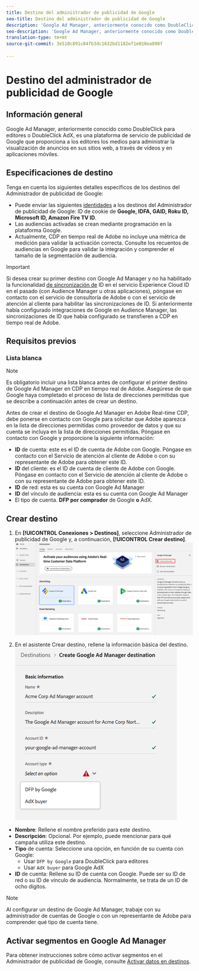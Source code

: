 ```yaml
---
title: Destino del administrador de publicidad de Google
seo-title: Destino del administrador de publicidad de Google
description: 'Google Ad Manager, anteriormente conocido como DoubleClick para editores o DoubleClick AdX, es una plataforma de servicio de publicidad de Google que proporciona a los editores los medios para administrar la visualización de anuncios en sus sitios web, a través de vídeos y en aplicaciones móviles. '
seo-description: 'Google Ad Manager, anteriormente conocido como DoubleClick para editores o DoubleClick AdX, es una plataforma de servicio de publicidad de Google que proporciona a los editores los medios para administrar la visualización de anuncios en sus sitios web, a través de vídeos y en aplicaciones móviles. '
translation-type: tm+mt
source-git-commit: 3e510c891c84fb3dc1632bd1182ef1e010ea898f

---
```



# Destino del administrador de publicidad de Google

## Información general

Google Ad Manager, anteriormente conocido como DoubleClick para editores o DoubleClick AdX, es una plataforma de servicio de publicidad de Google que proporciona a los editores los medios para administrar la visualización de anuncios en sus sitios web, a través de vídeos y en aplicaciones móviles.

## Especificaciones de destino

Tenga en cuenta los siguientes detalles específicos de los destinos del Administrador de publicidad de Google:

* Puede enviar las siguientes [identidades](https://www.adobe.io/apis/experienceplatform/home/profile-identity-segmentation/profile-identity-segmentation-services.html#!api-specification/markdown/narrative/technical_overview/identity_namespace_overview/identity_namespace_overview.md) a los destinos del Administrador de publicidad de Google: ID de cookie de **Google, IDFA, GAID, Roku ID, Microsoft ID, Amazon Fire TV ID**.
* Las audiencias activadas se crean mediante programación en la plataforma Google.
* Actualmente, CDP en tiempo real de Adobe no incluye una métrica de medición para validar la activación correcta. Consulte los recuentos de audiencias en Google para validar la integración y comprender el tamaño de la segmentación de audiencia.

>[!IMPORTANT]
>
>Si desea crear su primer destino con Google Ad Manager y no ha habilitado la funcionalidad [de sincronización de](https://docs.adobe.com/content/help/en/id-service/using/id-service-api/methods/idsync.html) ID en el servicio Experience Cloud ID en el pasado (con Audience Manager u otras aplicaciones), póngase en contacto con el servicio de consultoría de Adobe o con el servicio de atención al cliente para habilitar las sincronizaciones de ID. Si anteriormente había configurado integraciones de Google en Audience Manager, las sincronizaciones de ID que había configurado se transfieren a CDP en tiempo real de Adobe.

## Requisitos previos

### Lista blanca

>[!NOTE]
>
>Es obligatorio incluir una lista blanca antes de configurar el primer destino de Google Ad Manager en CDP en tiempo real de Adobe. Asegúrese de que Google haya completado el proceso de lista de direcciones permitidas que se describe a continuación antes de crear un destino.

Antes de crear el destino de Google Ad Manager en Adobe Real-time CDP, debe ponerse en contacto con Google para solicitar que Adobe aparezca en la lista de direcciones permitidas como proveedor de datos y que su cuenta se incluya en la lista de direcciones permitidas. Póngase en contacto con Google y proporcione la siguiente información:

* **ID** de cuenta: este es el ID de cuenta de Adobe con Google. Póngase en contacto con el Servicio de atención al cliente de Adobe o con su representante de Adobe para obtener este ID.
* **ID** del cliente: es el ID de cuenta de cliente de Adobe con Google. Póngase en contacto con el Servicio de atención al cliente de Adobe o con su representante de Adobe para obtener este ID.
* **ID** de red: esta es su cuenta con Google Ad Manager
* **ID** del vínculo de audiencia: esta es su cuenta con Google Ad Manager
* El tipo de cuenta. **DFP por comprador** de Google **o** AdX.

## Crear destino

1. En **[!UICONTROL Conexiones > Destinos]**, seleccione Administrador de publicidad de Google y, a continuación, **[!UICONTROL Crear destino]**.
   ![Destino de Connect Google Ad Manager](/help/rtcdp/destinations/assets/google-1-destination.png)

2. En el asistente Crear destino, rellene la información básica del destino.
   ![Información básica Google Ad Manager](/help/rtcdp/destinations/assets/google-1-basic-information.png)
* **Nombre**: Rellene el nombre preferido para este destino.
* **Descripción**: Opcional. Por ejemplo, puede mencionar para qué campaña utiliza este destino.
* **Tipo** de cuenta: Seleccione una opción, en función de su cuenta con Google:
   * Usar `DFP by Google` para DoubleClick para editores
   * Usar `AdX buyer` para Google AdX
* **ID** de cuenta: Rellene su ID de cuenta con Google. Puede ser su ID de red o su ID de vínculo de audiencia. Normalmente, se trata de un ID de ocho dígitos.

>[!NOTE]
>
>Al configurar un destino de Google Ad Manager, trabaje con su administrador de cuentas de Google o con un representante de Adobe para comprender qué tipo de cuenta tiene.

## Activar segmentos en Google Ad Manager

Para obtener instrucciones sobre cómo activar segmentos en el Administrador de publicidad de Google, consulte [Activar datos en destinos](/help/rtcdp/destinations/activate-destinations.md).
